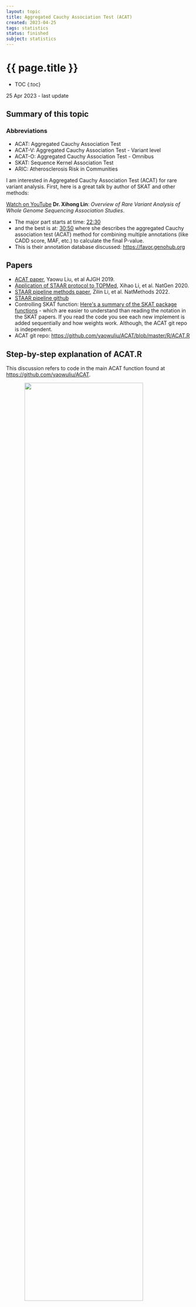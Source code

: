 ```yaml
---
layout: topic
title: Aggregated Cauchy Association Test (ACAT)
created: 2023-04-25
tags: statistics
status: finished
subject: statistics
---
```

{{ page.title }}
================
* TOC
{:toc}

<p class="meta">25 Apr 2023 - last update</p>

## Summary of this topic

### Abbreviations

* ACAT: Aggregated Cauchy Association Test
* ACAT-V: Aggregated Cauchy Association Test - Variant level
* ACAT-O: Aggregated Cauchy Association Test - Omnibus
* SKAT: Sequence Kernel Association Test
* ARIC: Atherosclerosis Risk in Communities

I am interested in Aggregated Cauchy Association Test (ACAT) for rare variant analysis.
First, here is a great talk by author of SKAT and other methods:

[Watch on YouTube](https://www.youtube.com/watch?v=URGJIAdRTi0&pp=ygUbU2VxdWVuY2Uga2VybmFsIGFzc29jaWF0aW9u) 
**Dr. Xihong Lin**:
_Overview of Rare Variant Analysis of Whole Genome Sequencing Association Studies_.

* The major part starts at time: [22:30](https://youtu.be/URGJIAdRTi0?t=1344) 
* and the best is at: [30:50](https://youtu.be/URGJIAdRTi0?t=1850) where she describes the aggregated Cauchy association test (ACAT) method for combining multiple annotations (like CADD score, MAF, etc.) to calculate the final P-value.
* This is their annotation database discussed: <https://favor.genohub.org>


## Papers

* [ACAT paper](https://www.sciencedirect.com/science/article/pii/S0002929719300023?via%3Dihub), Yaowu Liu, et al AJGH 2019.
* [Application of STAAR protocol to TOPMed](https://www.nature.com/articles/s41588-020-0676-4), Xihao Li, et al. NatGen 2020.
* [STAAR pipeline methods paper](https://doi.org/10.1038/s41592-022-01640-x), Zilin Li, et al. NatMethods 2022.
* [STAAR pipeline github](https://github.com/xihaoli/STAARpipeline)
* Controlling SKAT function: [Here's a summary of the SKAT package functions](https://lawlessgenomics.com/topic/skat#skat-r-package-by-leelabsg) - which are easier to understand than reading the notation in the SKAT papers. If you read the code you see each new implement is added sequentially and how weights work. Although, the ACAT git repo is independent.
*  ACAT git repo: <https://github.com/yaowuliu/ACAT/blob/master/R/ACAT.R>


##  Step-by-step explanation of ACAT.R

This discussion refers to code in the main ACAT function found at <https://github.com/yaowuliu/ACAT>.

<img src="{{ site.baseurl }}{% link images/acat_fig_1.jpg %}" width="80%" style="display: block; margin: auto;">

**Figure 1.** Summary of the Proposed Methods ACAT, ACAT-V, and ACAT-O and the Relationship Among Them. From the ACAT paper

1. The R code defines several functions to perform the Aggregated Cauchy Association Test (ACAT) and the ACAT-V test.
	- `ACAT`: This function combines p-values using the Cauchy distribution.
	- `ACAT_V`: A set-based test that uses ACAT to combine the variant-level p-values.
	- `NULL_Model`: Computes model parameters and residuals for ACAT-V.
	- `Get.marginal.pval`: A helper function to calculate the marginal p-values for ACAT-V.
2. `ACAT` function
	- a. It accepts `Pvals` (p-values), `weights`, and an optional `is.check parameter` to validate the input.
	- b. Checks for NA, p-value range (0 to 1), and existence of both 0 and 1 p-values in the same column.
	- c. If weights are not provided, equal weights are used. Otherwise, user-supplied weights are validated and standardized.
	- d. The function calculates the Cauchy statistics and returns the ACAT p-value(s).
3. `ACAT_V` function
	- a. It accepts `G` (genotype matrix), `obj` (output object of `NULL_Model`), `weights.beta`, `weights`, and `mac.thresh`.
	- b. It checks for the validity of input weights.
	- c. Based on the `mac.thresh` value, it decides to use the Burden test, the Cauchy method, or a combination of both.
	- d. It calculates the final p-value and returns it.
4. `NULL_Model` function
	- a. It accepts `Y` (outcome phenotypes) and `Z` (covariates).
	- b. It determines if `Y` is continuous or binary.
	- c. It fits a linear regression model if `Y` is continuous and a logistic model if `Y` is binary.
	- d. It returns an object with model parameters and residuals.
5. `Get.marginal.pval` function
	- a. It accepts `G` (genotype matrix) and `obj` (output object of `NULL_Model`).
	- b. It checks the validity of the `obj` input.
	- c. It calculates the marginal p-values and returns them.

The Aggregated Cauchy Association Test (ACAT) is a powerful and computationally efficient method designed to improve the analysis of rare and low-frequency genetic variants in sequencing studies. Traditional set-based tests can experience power loss when only a small proportion of variants are causal, and their power can be sensitive to factors such as the number, effect sizes, and effect directions of causal variants, as well as weight choices.

ACAT addresses these issues by combining variant-level p-values to create a set-based test called ACAT-V. ACAT-V is particularly powerful when there are only a few causal variants in a set, making it a valuable tool for genetic analysis. Additionally, ACAT can be used to create an omnibus test called ACAT-O by combining different variant-set-level p-values. ACAT-O incorporates the strengths of multiple complementary set-based tests, such as the burden test, sequence kernel association test (SKAT), and ACAT-V.

By analyzing extensive simulated data and real-world data from the Atherosclerosis Risk in Communities (ARIC) study, it has been demonstrated that ACAT-V complements other tests like SKAT and the burden test. Furthermore, ACAT-O consistently delivers more robust and higher power than alternative tests, making it a valuable addition to the toolkit of researchers working with sequencing studies.


ACAT is designed to combine p-values from multiple variants or tests rather than combining annotation scores directly. If you have p-values associated with each of the 5 annotation columns (CADD_score, MAF, GnomAD_AF, REVEL_score, ClinVar_score) for a single variant, you could potentially use ACAT to combine these p-values to obtain a single combined p-value for that variant. However, it's essential to ensure that the p-values are valid and independent for ACAT to be effective. 

To do this see the STAAR framework for this.

<img src="{{ site.baseurl }}{% link images/acat_fig_2.png %}" width="80%" style="display: block; margin: auto;">

**Figure 2.** Slide from presentation of ACAT method.

## Applying STAAR-O for multiple annotation weights

In the STAAR Nature Methods paper, the section _Gene-centric analysis of the noncoding genome_ 
shows how the STAAR method can indeed be used to capitalize on the ACAT method to obtain a combined p-value from a set of annotations for a single variant. The STAAR framework incorporates multiple functional annotation scores into the RVATs (rare-variant association tests) to increase the power of association analysis. In this context, it uses the STAAR-O test, an omnibus test that aggregates annotation-weighted burden test, SKAT, and ACAT-V within the STAAR framework.

By incorporating multiple functional annotation scores, such as CADD, LINSIGHT, FATHMM-XF, and annotation principal components (aPCs), the STAAR method enhances the ability to detect associations between variants and traits of interest. Therefore, the STAAR framework can be used to leverage the strengths of the ACAT method and obtain a combined p-value from a set of annotations for a single variant or a set of variants.

## Non-gene-centric analysis using dynamic windows with SCANG-STAAR

The SCANG-STAAR method is an improvement over the fixed-size sliding window RVAT in the STAAR framework. It proposes a dynamic window-based approach called SCANG-STAAR, which extends the SCANG procedure by incorporating multidimensional functional annotations. This method allows for flexible detection of locations and sizes of signal windows across the genome, as the locations of regions associated with a disease or trait are often unknown in advance, and their sizes may vary across the genome. Using a prespecified fixed-size sliding window for RVAT can lead to power loss if the prespecified window sizes do not align with the true locations of the signals.

The SCANG-STAAR method has two main procedures: SCANG-STAAR-S and SCANG-STAAR-B. SCANG-STAAR-S extends the SCANG-SKAT (SCANG-S) procedure by calculating the STAAR-SKAT (STAAR-S) p-value in each overlapping window by incorporating multiple variant functional annotations, instead of using just the MAF-weight-based SKAT p-value. SCANG-STAAR-B is based on the STAAR-Burden p-value. SCANG-STAAR-S has two advantages over SCANG-STAAR-B in detecting noncoding associations using dynamic windows: first, the effects of causal variants in a neighborhood in the noncoding genome tend to be in different directions, especially in intergenic regions; second, due to the different correlation structures of the two test statistics for overlapping windows, the genome-wide significance threshold of SCANG-STAAR-B is lower than that of SCANG-STAAR-S.

SCANG-STAAR also provides the SCANG-STAAR-O procedure, based on an omnibus p-value of SCANG-STAAR-S and SCANG-STAAR-B calculated by the ACAT method. However, unlike STAAR-O, the ACAT-V test is not incorporated into the omnibus test because it is designed for sparse alternatives, and as a result, it tends to detect the region with the smallest size that contains the most significant variant in the dynamic window procedure.

<img src="{{ site.baseurl }}{% link images/acat_fig_3.png %}" width="80%" style="display: block; margin: auto;">

**Figure 3.** Slide from presentation of ACAT application in STAAR.

## Multi-weight annotation analysis

The STAAR framework can be used to combine the p-values associated with each of the 5 annotation columns (CADD_score, MAF, GnomAD_AF, REVEL_score, ClinVar_score) for a single variant. STAAR incorporates multiple functional annotation scores as weights when constructing its statistics, making it suitable for combining p-values from different annotation columns to obtain a single combined p-value for that variant.

## Main equations for ACAT

1. ACAT test statistic:

$$
T_{ACAT} = \sum_{i=1}^{k} w_i \tan{[(0.5 - p_i)\pi]}
$$

where $$p_i$$ are the p-values, and $$w_i$$ are non-negative weights.

2. P-value calculation for the ACAT test statistic:

$$
p \text{-value} \approx 1 - \frac{1}{2} + \frac{\arctan{(T_{ACAT} / w)}}{\pi}
$$

where $$w = \sum_{i=1}^{k} w_i$$.



1. ACAT is a general and flexible method of combining p-values, which can represent the statistical significance of different kinds of genetic variations in sequencing studies.
2. ACAT only aggregates p-values, so one can automatically control cryptic relatedness and/or population stratification by fitting appropriate models from which p-values are calculated through methods such as principal-component analysis or mixed models.
3. The null distribution of the test statistic $T_{ACAT}$ can be well approximated by a Cauchy distribution without the need for estimating and accounting for the correlation among p-values.
4. Calculating the p-value of ACAT requires almost negligible computation and is extremely fast.
5. The approximation is particularly accurate when ACAT has a very small p-value, which is useful in sequencing studies because only very small p-values can pass the stringent genome-wide significance threshold and are of particular interest.

## Original R code from yaowuliu

This code is the main ACAT function found at 
<https://github.com/yaowuliu/ACAT>

```R

#'
#' Aggregated Cauchy Assocaition Test
#'
#' A p-value combination method using the Cauchy distribution.
#'
#'
#'
#' @param weights a numeric vector/matrix of non-negative weights for the combined p-values. When it is NULL, the equal weights are used.
#' @param Pvals a numeric vector/matrix of p-values. When it is a matrix, each column of p-values is combined by ACAT.
#' @param is.check logical. Should the validity of \emph{Pvals} (and \emph{weights}) be checked? When the size of \emph{Pvals} is large and one knows \emph{Pvals} is valid, then the checking part can be skipped to save memory.
#' @return The p-value(s) of ACAT.
#' @author Yaowu Liu
#' @examples p.values<-c(2e-02,4e-04,0.2,0.1,0.8);ACAT(Pvals=p.values)
#' @examples ACAT(matrix(runif(1000),ncol=10))
#' @references Liu, Y., & Xie, J. (2019). Cauchy combination test: a powerful test with analytic p-value calculation
#' under arbitrary dependency structures. \emph{Journal of American Statistical Association},115(529), 393-402. (\href{https://amstat.tandfonline.com/doi/abs/10.1080/01621459.2018.1554485}{pub})
#' @export
ACAT<-function(Pvals,weights=NULL,is.check=TRUE){
    Pvals<-as.matrix(Pvals)
    if (is.check){
        #### check if there is NA
        if (sum(is.na(Pvals))>0){
            stop("Cannot have NAs in the p-values!")
        }
        #### check if Pvals are between 0 and 1
        if ((sum(Pvals<0)+sum(Pvals>1))>0){
            stop("P-values must be between 0 and 1!")
        }
        #### check if there are pvals that are either exactly 0 or 1.
        is.zero<-(colSums(Pvals==0)>=1)
        is.one<-(colSums(Pvals==1)>=1)
        if (sum((is.zero+is.one)==2)>0){
            stop("Cannot have both 0 and 1 p-values in the same column!")
        }

        if (sum(is.zero)>0){
            warning("There are p-values that are exactly 0!")
        }
        if (sum(is.one)>0){
            warning("There are p-values that are exactly 1!")
        }

    }
    #### Default: equal weights. If not, check the validity of the user supplied weights and standadize them.
    if (is.null(weights)){
        is.weights.null<-TRUE
    }else{
        is.weights.null<-FALSE
        weights<-as.matrix(weights)
        if (sum(dim(weights)!=dim(Pvals))>0){
            stop("The dimensions of weights and Pvals must be the same!")
        }else if (is.check & (sum(weights<0)>0)){
            stop("All the weights must be nonnegative!")
        }else{
            w.sum<-colSums(weights)
            if (sum(w.sum<=0)>0){
                stop("At least one weight should be positive in each column!")
            }else{
                for (j in 1:ncol(weights)){
                    weights[,j]<-weights[,j]/w.sum[j]
                }
            }
        }

    }

    #### check if there are very small non-zero p values and calcuate the cauchy statistics
    is.small<-(Pvals<1e-15)
    if (is.weights.null){
         Pvals[!is.small]<-tan((0.5-Pvals[!is.small])*pi)
         Pvals[is.small]<-1/Pvals[is.small]/pi
         cct.stat<-colMeans(Pvals)
    }else{
         Pvals[!is.small]<-weights[!is.small]*tan((0.5-Pvals[!is.small])*pi)
         Pvals[is.small]<-(weights[is.small]/Pvals[is.small])/pi
         cct.stat<-colSums(Pvals)
    }
    #### return the ACAT p value(s).
    pval<-pcauchy(cct.stat,lower.tail = F)
    return(pval)
}

#'
#' A set-based test that uses ACAT to combine the variant-level p-values.
#'
#'
#' @param G a numeric matrix or dgCMatrix with each row as a different individual and each column as a separate gene/snp. Each genotype should be coded as 0, 1, 2.
#' @param obj an output object of the \code{\link{NULL_Model}} function.
#' @param weights.beta a numeric vector of parameters for the beta weights for the weighted kernels. If you want to use your own weights, please use the “weights” parameter. It will be ignored if “weights” parameter is not null.
#' @param weights a numeric vector of weights for the SNP p-values. When it is NULL, the beta weight with the “weights.beta” parameter is used.
#' @param mac.thresh a threshold of the minor allele count (MAC). The Burden test will be used to aggregate the SNPs with MAC less than this thrshold.
#' @return The p-value of ACAT-V.
#' @details The Burden test is first used to aggregate very rare variants with Minor Allele Count (MAC) < \emph{mac.thresh} (e.g., 10), and a Burden p-value is obtained. For each of the variants with MAC >= \emph{mac.thresh}, a variant-level p-value is calculated. Then, ACAT is used to combine the variant-level p-values and the Burden test p-value of very rare variants.
#'
#' If \emph{weights.beta} is used, then the weight for the Burden test p-value is demetermined by the average Minor Allele Frequency (MAF) of the variants with MAC < \emph{mac.thresh}; if the user-specified \emph{weights} is used, then the weight for the Burden test p-value is the average of \emph{weights} of the variants with MAC < \emph{mac.thresh}.
#'
#' Note that the \emph{weights} here are for the SNP p-vlaues. In SKAT, the weights are for the SNP score test statistics. To transfrom the SKAT weights to the \emph{weights} here, one can use the formula that \emph{weights} = (skat_weights)^2*MAF*(1-MAF).
#'
#' @author Yaowu Liu
#' @references Liu, Y., et al. (2019). ACAT: A fast and powerful p value combination
#' method for rare-variant analysis in sequencing studies.
#' \emph{American Journal of Humann Genetics 104}(3), 410-421.
#' (\href{https://www.sciencedirect.com/science/article/pii/S0002929719300023}{pub})
#' @examples  library(Matrix)
#' @examples  data(Geno)
#' @examples  G<-Geno[,1:100] # Geno is a dgCMatrix of genotypes
#' @examples  Y<-rnorm(nrow(G)); Z<-matrix(rnorm(nrow(G)*4),ncol=4)
#' @examples  obj<-NULL_Model(Y,Z)
#' @examples  ACAT_V(G,obj)
#' @export
ACAT_V<-function(G,obj,weights.beta=c(1,25),weights=NULL,mac.thresh=10){
    ### check weights
    if (!is.null(weights) && length(weights)!=ncol(G)){
        stop("The length of weights must equal to the number of variants!")
    }

    mac<-Matrix::colSums(G)
    ### remove SNPs with mac=0
    if (sum(mac==0)>0){
        G<-G[,mac>0,drop=FALSE]
        weights<-weights[mac>0]
        mac<-mac[mac>0]
        if (length(mac)==0){
            stop("The genotype matrix do not have non-zero element!")
        }
    }
    ### p and n
    p<-length(mac)
    n<-nrow(G)
    ###

    if (sum(mac>mac.thresh)==0){  ## only Burden
        pval<-Burden(G,obj, weights.beta = weights.beta, weights = weights)
    }else if (sum(mac<=mac.thresh)==0){ ## only cauchy method
        if (is.null(weights)){
            MAF<-mac/(2*n)
            W<-(dbeta(MAF,weights.beta[1],weights.beta[2])/dbeta(MAF,0.5,0.5))^2
        }else{
            W<-weights
        }

        Mpvals<-Get.marginal.pval(G,obj)
        pval<-ACAT(Mpvals,W)
    }else{  ## Burden + Cauchy method
        is.very.rare<-mac<=mac.thresh
        weights.sparse<-weights[is.very.rare]
        weights.dense<-weights[!is.very.rare]
        pval.dense<-Burden(G[,is.very.rare,drop=FALSE],obj, weights.beta = weights.beta, weights = weights.sparse)

        Mpvals<-Get.marginal.pval(G[,!is.very.rare,drop=FALSE],obj)

        Mpvals<-c(Mpvals,pval.dense)
        if (is.null(weights)){
            MAF<-mac/(2*n)
            mafs<-c(MAF[!is.very.rare],mean(MAF[is.very.rare])) ## maf for p-values
            W<-(dbeta(mafs,weights.beta[1],weights.beta[2])/dbeta(mafs,0.5,0.5))^2
        }else{
            W<-c(weights.dense,mean(weights.sparse))
        }


        is.keep<-rep(T,length(Mpvals))
        is.keep[which(Mpvals==1)]<-F  ## remove p-values of 1.
        pval<-ACAT(Mpvals[is.keep],W[is.keep])
    }
    return(pval)
}

#'
#'
#' Get parameters and residuals from the NULL model
#'
#' Compute model parameters and residuals for ACAT-V
#'
#'
#' @param Y a numeric vector of outcome phenotypes.
#' @param Z a numeric matrix of covariates. Z must be full-rank. Do not include intercept in Z. The intercept will be added automatically.
#' @return This function returns an object that has model parameters and residuals of the NULL model of no association between genetic variables and outcome phenotypes. After obtaining it, please use \code{\link{ACAT_V}} function to conduct the association test.
#' @details \emph{Y} could only be continuous or binary. If \emph{Y} is continuous, a linear regression model is fitted. If \emph{Y} is binary, it must be coded as 0,1 and a logistic model is fitted.
#' @author Yaowu Liu
#' @examples  Y<-rnorm(10000)
#' @examples  Z<-matrix(rnorm(10000*4),ncol=4)
#' @examples  obj<-NULL_Model(Y,Z)
#' @export
NULL_Model<-function(Y,Z=NULL){
    n<-length(Y)
    #### check the type of Y
    if ((sum(Y==0)+sum(Y==1))==n){
        out_type<-"D"
    }else{
        out_type<-"C"
    }
    #### Add intercept
    Z.tilde<-cbind(rep(1,length(Y)),Z)
    if (out_type=="C"){
        #### estimate of sigma square
        Z.med<-Z.tilde%*%solve(chol(t(Z.tilde)%*%Z.tilde))   ## Z.med%*%t(Z.med) is the projection matrix of Z.tilde
        Y.res<-as.vector(Y-(Y%*%Z.med)%*%t(Z.med))
        sigma2<-sum(Y.res^2)/(n-ncol(Z.med))
        #### output
        res<-list()
        res[["out_type"]]<-out_type
        res[["Z.med"]]<-Z.med
        res[["Y.res"]]<-Y.res
        res[["sigma2"]]<-sigma2
    }else if (out_type=="D"){
        #### fit null model
        g<-glm(Y~0+Z.tilde,family = "binomial")
        prob.est<-g[["fitted.values"]]
        #### unstandarized residuals
        Y.res<-(Y-prob.est)
        ### Sigma when rho=0
        sigma2.Y<-prob.est*(1-prob.est)  ### variance of each Y_i
        ### output
        res<-list()
        res[["out_type"]]<-out_type
        res[["Z.tilde"]]<-Z.tilde
        res[["Y.res"]]<-Y.res
        res[["sigma2.Y"]]<-sigma2.Y
    }
    return(res)
}




Get.marginal.pval<-function(G,obj){
    ### check obj
    if (names(obj)[1]!="out_type"){
        stop("obj is not calculated from MOAT_NULL_MODEL!")
    }else{
        out_type<-obj[["out_type"]]
        if (out_type=="C"){
            if (!all.equal(names(obj)[2:length(obj)],c("Z.med","Y.res","sigma2"))){
                stop("obj is not calculated from MOAT_NULL_MODEL!")
            }else{
                Z.med<-obj[["Z.med"]]
                Y.res<-obj[["Y.res"]]
                n<-length(Y.res)
                SST<-obj[["sigma2"]]*(n-ncol(Z.med))
            }
        }else if (out_type=="D"){
            if (!all.equal(names(obj)[2:length(obj)],c("Z.tilde","Y.res","sigma2.Y"))){
                stop("obj is not calculated from MOAT_NULL_MODEL!")
            }else{
                Z.tilde<-obj[["Z.tilde"]]
                Y.res<-obj[["Y.res"]]
                sigma2.Y<-obj[["sigma2.Y"]]
                n<-length(Y.res)
            }
        }
    }

    if (class(G)!="matrix" && class(G)!="dgCMatrix"){
        stop("The class of G must be matrix or dgCMatrix!")
    }

    if (out_type=="C"){
        G_tX.med<-as.matrix(Matrix::crossprod(Z.med,G))
        ### Sigma^2 of G
        Sigma2.G<-Matrix::colSums(G^2)-Matrix::colSums(G_tX.med^2)
        SSR<-as.vector((Y.res%*%G)^2/Sigma2.G)
        SSR[Sigma2.G<=0]<-0
        df.2<-n-1-ncol(Z.med)
        t.stat<-suppressWarnings(sqrt(SSR/((SST-SSR)/df.2)))
        marginal.pvals<-2*pt(t.stat,(n-1-ncol(Z.med)),lower.tail = FALSE)
    }else if (out_type=="D"){
        Z.stat0<-as.vector(Y.res%*%G)
        ### Sigma when rho=0
        tG_X.tilde_sigma2<-as.matrix(Matrix::crossprod(G,Z.tilde*sigma2.Y))
        Sigma2.G<-Matrix::colSums(G^2*sigma2.Y)-diag(tG_X.tilde_sigma2%*%solve(t(Z.tilde)%*%(Z.tilde*sigma2.Y))%*%t(tG_X.tilde_sigma2))
        marginal.pvals<-2*pnorm(abs(Z.stat0)/sqrt(Sigma2.G),lower.tail = FALSE)
    }

    return(marginal.pvals)
}


Burden<-function(G,obj,kernel="linear.weighted",weights.beta=c(1,25),weights=NULL){
    ### check obj
    if (names(obj)[1]!="out_type"){
        stop("obj is not calculated from NULL_MODEL!")
    }else{
        out_type<-obj[["out_type"]]
        if (out_type=="C"){
            if (!all.equal(names(obj)[2:length(obj)],c("Z.med","Y.res","sigma2"))){
                stop("obj is not calculated from NULL_MODEL!")
            }else{
                Z.med<-obj[["Z.med"]]
                Y.res<-obj[["Y.res"]]/sqrt(obj[["sigma2"]])  ## rescaled residules
                n<-length(Y.res)
            }
        }else if (out_type=="D"){
            if (!all.equal(names(obj)[2:length(obj)],c("Z.tilde","Y.res","sigma2.Y"))){
                stop("obj is not calculated from NULL_MODEL!")
            }else{
                Z.tilde<-obj[["Z.tilde"]]
                Y.res<-obj[["Y.res"]]
                sigma2.Y<-obj[["sigma2.Y"]]
                n<-length(Y.res)
            }
        }
    }
    ### MAF
    MAF<-Matrix::colSums(G)/(2*dim(G)[1])
    p<-length(MAF)
    #### weights
    if (kernel=="linear.weighted"){
        if (is.null(weights)){
            W<-dbeta(MAF,weights.beta[1],weights.beta[2])
        }else{
            if (length(weights)==p){
                W<-weights
            }else{
                stop("The length of weights must equal to the number of variants!")
            }
        }

    }else if (kernel=="linear"){
        W<-rep(1,p)
    }else{
        stop("The kernel name is not valid!")
    }

    ###### if G is sparse or not
    if (class(G)=="matrix" || class(G)=="dgCMatrix"){
        if (out_type=="C"){
            Z.stat.sum<-as.vector((Y.res%*%G)%*%W)
            Gw<-G%*%W
            sigma.z<-sqrt(sum(Gw^2)-sum((t(Z.med)%*%(Gw))^2))
        }else if (out_type=="D"){
            Z.stat.sum<-as.vector((Y.res%*%G)%*%W)
            Gw<-as.vector(G%*%W)
            sigma.z<-sum(Gw^2*sigma2.Y)-((Gw*sigma2.Y)%*%Z.tilde)%*%solve(t(Z.tilde)%*%(Z.tilde*sigma2.Y))%*%t((Gw*sigma2.Y)%*%Z.tilde)
            sigma.z<-as.vector(sqrt(sigma.z))
        }
    }else{
        stop("The class of G must be matrix or dgCMatrix!")
    }

    V<-Z.stat.sum/sigma.z
    Q<-V^2   ## Q test statistic
    pval<-1-pchisq(Q,df=1)
    return(pval)
}
```
